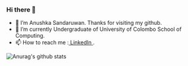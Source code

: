 ### Hi there 👋
 - 🔭 I’m Anushka Sandaruwan. Thanks for visiting my github.
 - 🌱 I’m currently Undergraduate of University of Colombo School of Computing.
 - 📫 How to reach me :<a href="https://www.linkedin.com/in/anushkasandaruwan/"> LinkedIn </a>.
 
 ![Anurag's github stats](https://github-readme-stats.vercel.app/api?username=Anushkasandaruwankk&show_icons=true&theme=radical)
 
<!--
Here are some ideas to get you started:

- 🔭 I’m currently working on ...
- 🌱 I’m currently learning ...
- 👯 I’m looking to collaborate on ...
- 🤔 I’m looking for help with ...
- 💬 Ask me about ...
- 📫 How to reach me: ...
- 😄 Pronouns: ...
- ⚡ Fun fact: ...
-->
